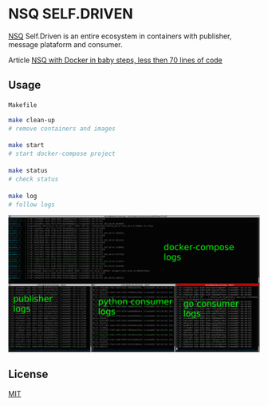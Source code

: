 # NSQ SELF.DRIVEN

[NSQ](https://nsq.io/) Self.Driven is an entire ecosystem in containers with publisher, message plataform and consumer.

Article [NSQ with Docker in baby steps, less then 70 lines of code](https://github.com/victorabarros/nsq-service-self-driven/tree/master/article#readme)

## Usage

`Makefile`

```sh
make clean-up
# remove containers and images

make start
# start docker-compose project

make status
# check status

make log
# follow logs
```

<p align="center">
    <img src="./assets/logs.png" />
    <!-- Font: https://nsq.io/overview/design.html#simplifying-configuration-and-administration -->
  </a>
</p>

## License

[MIT](LICENCE)
